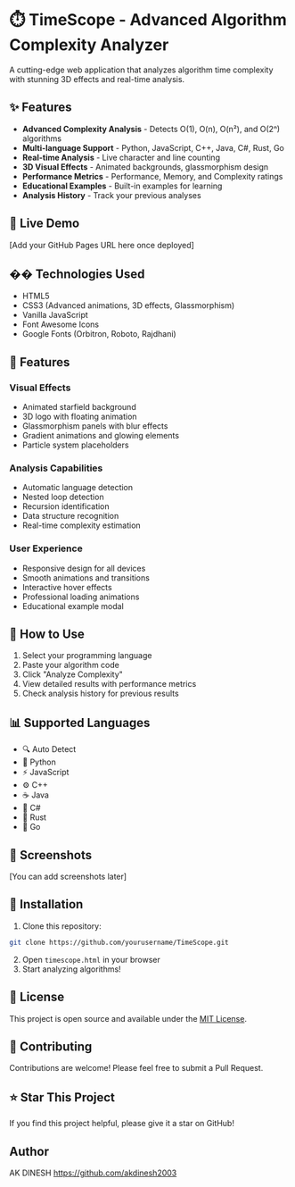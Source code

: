 # ⏱️ TimeScope - Advanced Algorithm Complexity Analyzer

A cutting-edge web application that analyzes algorithm time complexity with stunning 3D effects and real-time analysis.

## ✨ Features

- **Advanced Complexity Analysis** - Detects O(1), O(n), O(n²), and O(2ⁿ) algorithms
- **Multi-language Support** - Python, JavaScript, C++, Java, C#, Rust, Go
- **Real-time Analysis** - Live character and line counting
- **3D Visual Effects** - Animated backgrounds, glassmorphism design
- **Performance Metrics** - Performance, Memory, and Complexity ratings
- **Educational Examples** - Built-in examples for learning
- **Analysis History** - Track your previous analyses

## 🚀 Live Demo

[Add your GitHub Pages URL here once deployed]

## ��️ Technologies Used

- HTML5
- CSS3 (Advanced animations, 3D effects, Glassmorphism)
- Vanilla JavaScript
- Font Awesome Icons
- Google Fonts (Orbitron, Roboto, Rajdhani)

## 📱 Features

### Visual Effects
- Animated starfield background
- 3D logo with floating animation
- Glassmorphism panels with blur effects
- Gradient animations and glowing elements
- Particle system placeholders

### Analysis Capabilities
- Automatic language detection
- Nested loop detection
- Recursion identification
- Data structure recognition
- Real-time complexity estimation

### User Experience
- Responsive design for all devices
- Smooth animations and transitions
- Interactive hover effects
- Professional loading animations
- Educational example modal

## 🎯 How to Use

1. Select your programming language
2. Paste your algorithm code
3. Click "Analyze Complexity"
4. View detailed results with performance metrics
5. Check analysis history for previous results

## 📊 Supported Languages

- 🔍 Auto Detect
- 🐍 Python
- ⚡ JavaScript
- ⚙️ C++
- ☕ Java
- 💎 C#
- 🦀 Rust
- 🐹 Go

## 🎨 Screenshots

[You can add screenshots later]

## 🔧 Installation

1. Clone this repository:
```bash
git clone https://github.com/yourusername/TimeScope.git
```

2. Open `timescope.html` in your browser
3. Start analyzing algorithms!

## 📝 License

This project is open source and available under the [MIT License](LICENSE).

## 🤝 Contributing

Contributions are welcome! Please feel free to submit a Pull Request.

## ⭐ Star This Project

If you find this project helpful, please give it a star on GitHub!

## Author
AK DINESH https://github.com/akdinesh2003
